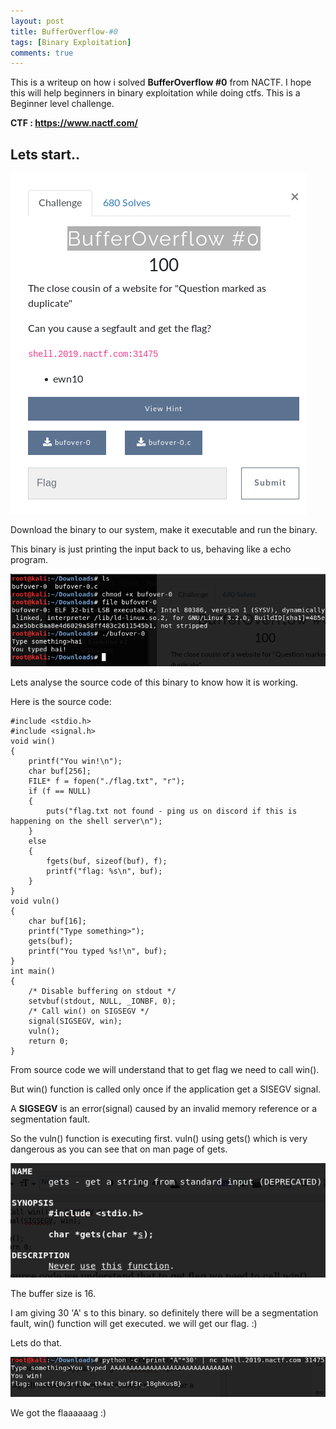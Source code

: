 ```yaml
---
layout: post
title: BufferOverflow-#0 
tags: [Binary Exploitation]
comments: true
---
```


This is a writeup on how i solved **BufferOverflow #0** from NACTF. I hope this will help beginners in binary exploitation while doing ctfs. This is a Beginner level challenge.

**CTF : https://www.nactf.com/**

## Lets start..

![Crepe](https://raw.githubusercontent.com/Masscan/masscan.github.io/master/assets/img/bo1.png)

Download the binary to our system, make it executable and run the binary.

This binary is just printing the input back to us, behaving like a echo program.

![Crepe](https://raw.githubusercontent.com/Masscan/masscan.github.io/master/assets/img/bo2.png)

Lets analyse the source code of this binary to know how it is working.

Here is the source code:
~~~
#include <stdio.h>
#include <signal.h>
void win()
{
    printf("You win!\n");
    char buf[256];
    FILE* f = fopen("./flag.txt", "r");
    if (f == NULL)
    {
        puts("flag.txt not found - ping us on discord if this is happening on the shell server\n");
    }
    else
    {
        fgets(buf, sizeof(buf), f);
        printf("flag: %s\n", buf);
    }
}
void vuln()
{
    char buf[16];
    printf("Type something>");
    gets(buf);
    printf("You typed %s!\n", buf);
}
int main()
{
    /* Disable buffering on stdout */
    setvbuf(stdout, NULL, _IONBF, 0);
    /* Call win() on SIGSEGV */
    signal(SIGSEGV, win);
    vuln();
    return 0;
}
~~~

From source code we will understand that to get flag we need to call win().

But  win() function is called only once if the application get a SISEGV signal.

A **SIGSEGV** is an error(signal) caused by an invalid memory reference or a segmentation fault. 

So the vuln() function is executing first. vuln() using gets() which is very dangerous as you can see that on man page of gets.

![Crepe](https://raw.githubusercontent.com/Masscan/masscan.github.io/master/assets/img/bo3.png)

The buffer size is 16.

I am giving  30 'A' s to this binary. so definitely there will be a segmentation fault, win() function will get executed. we will get our flag. :)

Lets do that.

![Crepe](https://raw.githubusercontent.com/Masscan/masscan.github.io/master/assets/img/bo4.png)

We got the flaaaaaag :)
